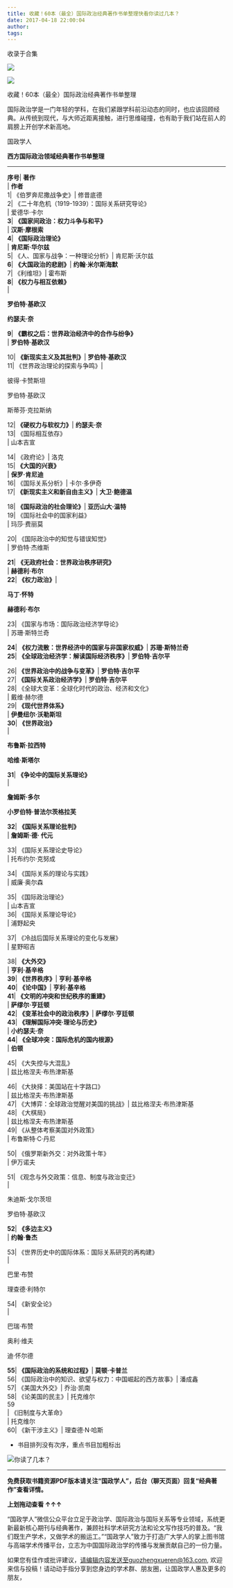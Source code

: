 ```yaml
---
title: 收藏！60本（最全）国际政治经典著作书单整理快看你读过几本？
date: 2017-04-18 22:00:04
author: 
tags: 
---
```



收录于合集

![](/images/4377/2.png)

![](/images/4377/3.png)

收藏！60本（最全）国际政治经典著作书单整理

  

  

国际政治学是一门年轻的学科，在我们紧跟学科前沿动态的同时，也应该回顾经典。从传统到现代，与大师近距离接触，进行思维碰撞，也有助于我们站在前人的肩膀上开创学术新高地。

国政学人

  

  

 **西方国际政治领域经典著作书单整理**  
  
---  
 **序号**|  **著作**  
|  **作者**  
1| 《伯罗奔尼撒战争史》| 修昔底德  
2| 《二十年危机（1919-1939）：国际关系研究导论》  
| 爱德华·卡尔  
 **3**|  **《国家间政治：权力斗争与和平》**  
|  **汉斯·摩根索**  
 **4**|  **《国际政治理论》**  
|  **肯尼斯·华尔兹**  
5| 《人、国家与战争：一种理论分析》| 肯尼斯·沃尔兹  
 **6**|  **《大国政治的悲剧》**|  **约翰·米尔斯海默**  
7| 《利维坦》| 霍布斯  
 **8**|  **《权力与相互依赖》**  
|

 **罗伯特·基欧汉**

 **约瑟夫·奈**  
  
 **9**|  **《霸权之后：世界政治经济中的合作与纷争》**  
|  **罗伯特·基欧汉**  
  
10|  **《新现实主义及其批判》**|  **罗伯特·基欧汉**  
11| 《世界政治理论的探索与争鸣》|

彼得·卡赞斯坦

罗伯特·基欧汉

斯蒂芬·克拉斯纳  
  
12|  **《硬权力与软权力》**|  **约瑟夫·奈**  
13| 《国际相互依存》  
| 山本吉宣  
  
14| 《政府论》| 洛克  
15|  **《大国的兴衰》**  
|  **保罗·肯尼迪**  
16| 《国际关系分析》| 卡尔·多伊奇  
17|  **《新现实主义和新自由主义》**|  **大卫·鲍德温**  
  
18|  **《国际政治的社会理论》**|  **亚历山大·温特**  
19| 《国际社会中的国家利益》  
| 玛莎·费丽莫  
  
20| 《国际政治中的知觉与错误知觉》  
| 罗伯特·杰维斯  
  
 **21**|  **《无政府社会：世界政治秩序研究》**  
|  **赫德利·布尔**  
 **22**|  **《权力政治》**|

 **马丁·怀特**

 **赫德利·布尔**  
  
23| 《国家与市场：国际政治经济学导论》  
| 苏珊·斯特兰奇  
  
 **24**|  **《权力流散：世界经济中的国家与非国家权威》**|  **苏珊·斯特兰奇**  
 **25**|  **《全球政治经济学：解读国际经济秩序》**|  **罗伯特·吉尔平**  
  
26|  **《世界政治中的战争与变革》**|  **罗伯特·吉尔平**  
27|  **《国际关系政治经济学》**|  **罗伯特·吉尔平**  
28| 《全球大变革：全球化时代的政治、经济和文化》  
| 戴维·赫尔德  
29|  **《现代世界体系》**  
|  **伊曼纽尔·沃勒斯坦**  
 **30**|  **《世界政治》**  
|

 **布鲁斯·拉西特**

 **哈维·斯塔尔**  
  
  
 **31**|  **《争论中的国际关系理论》**  
|

 **詹姆斯·多尔**

 **小罗伯特·普法尔茨格拉芙**  
  
 **32**|  **《国际关系理论批判》**  
|  **詹姆斯·德· 代元**  
  
33| 《国际关系理论史导论》  
| 托布约尔·克努成  
  
34| 《国际关系的理论与实践》  
| 威廉·奥尔森  
  
35| 《国际政治理论》  
| 山本吉宣  
36| 《国际关系理论导论》  
| 浦野起央  
  
37| 《冷战后国际关系理论的变化与发展》  
| 星野昭吉  
  
38|  **《大外交》**  
|  **亨利·基辛格**  
 **39**|  **《世界秩序》**|  **亨利·基辛格**  
 **40**|  **《论中国》**|  **亨利·基辛格**  
 **41**|  **《文明的冲突和世纪秩序的重建》**  
|  **萨缪尔·亨廷顿**  
 **42**|  **《变革社会中的政治秩序》**|  **萨缪尔·亨廷顿**  
 **43**|  **《理解国际冲突·理论与历史》**  
|  **小约瑟夫·奈**  
 **44**|  **《全球冲突：国际危机的国内根源》**  
|  **伯顿**  
  
45| 《大失控与大混乱》  
| 兹比格涅夫·布热津斯基  
  
46| 《大抉择：美国站在十字路口》  
| 兹比格涅夫·布热津斯基  
47| 《大博弈：全球政治觉醒对美国的挑战》| 兹比格涅夫·布热津斯基  
48| 《大棋局》  
| 兹比格涅夫·布热津斯基  
49| 《从整体考察美国对外政策》  
| 布鲁斯特·C·丹尼  
  
50| 《俄罗斯新外交：对外政策十年》  
| 伊万诺夫  
  
51| 《观念与外交政策：信息、制度与政治变迁》  
|

朱迪斯·戈尔茨坦

罗伯特·基欧汉  
  
 **52**|  **《多边主义》**  
|  **约翰·鲁杰**  
  
53| 《世界历史中的国际体系：国际关系研究的再构建》  
|

巴里·布赞

理查德·利特尔  
  
54| 《新安全论》  
|

巴瑞·布赞

奥利·维夫  

迪·怀尔德  
  
  
 **55**|  **《国际政治的系统和过程》**|  **莫顿·卡普兰**  
56| 《国际政治中的知识、欲望与权力：中国崛起的西方故事》| 潘成鑫  
57| 《美国大外交》| 乔治·凯南  
58| 《论美国的民主》| 托克维尔  
59  
| 《旧制度与大革命》  
| 托克维尔  
60| 《新干涉主义》| 理查德·N·哈斯  
  
* 书目排列没有次序，重点书目加粗标出

  

  

![](/images/4377/4.png)你读了几本？

 ****

  

**免费获取书籍资源PDF版本请关注“国政学人”，后台（聊天页面）回复“经典著作”查看详情。**

  

  

 **上划拖动查看 ↑↑↑**

“国政学人”微信公众平台立足于政治学、国际政治与国际关系等专业领域，系统更新最新核心期刊与经典著作，兼顾社科学术研究方法和论文写作技巧的普及。“我们既生产学术，又做学术的搬运工。”“国政学人”致力于打造广大学人的掌上图书馆与高端学术传播平台，立志为中国国际政治学的传播与发展贡献自己的一份力量。

  

如果您有佳作或批评建议，请编辑内容发送至guozhengxueren@163.com,
欢迎来信与投稿！请动动手指分享到您身边的学术群、朋友圈，让国政学人惠及更多的朋友，